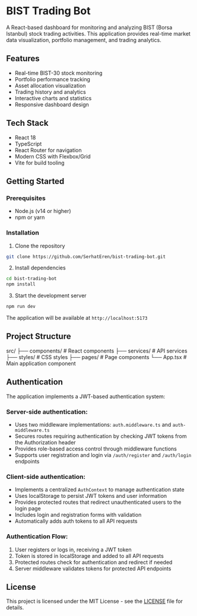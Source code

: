 # BIST Trading Bot

A React-based dashboard for monitoring and analyzing BIST (Borsa Istanbul) stock trading activities. This application provides real-time market data visualization, portfolio management, and trading analytics.

## Features

- Real-time BIST-30 stock monitoring
- Portfolio performance tracking
- Asset allocation visualization
- Trading history and analytics
- Interactive charts and statistics
- Responsive dashboard design

## Tech Stack

- React 18
- TypeScript
- React Router for navigation
- Modern CSS with Flexbox/Grid
- Vite for build tooling

## Getting Started

### Prerequisites

- Node.js (v14 or higher)
- npm or yarn

### Installation

1. Clone the repository
```bash
git clone https://github.com/SerhatEren/bist-trading-bot.git
```

2. Install dependencies
```bash
cd bist-trading-bot
npm install
```

3. Start the development server
```bash
npm run dev
```

The application will be available at `http://localhost:5173`

## Project Structure
src/
├── components/ # React components
├── services/ # API services
├── styles/ # CSS styles
├── pages/ # Page components
└── App.tsx # Main application component

## Authentication

The application implements a JWT-based authentication system:

### Server-side authentication:

- Uses two middleware implementations: `auth.middleware.ts` and `auth-middleware.ts`
- Secures routes requiring authentication by checking JWT tokens from the Authorization header
- Provides role-based access control through middleware functions
- Supports user registration and login via `/auth/register` and `/auth/login` endpoints

### Client-side authentication:

- Implements a centralized `AuthContext` to manage authentication state
- Uses localStorage to persist JWT tokens and user information
- Provides protected routes that redirect unauthenticated users to the login page
- Includes login and registration forms with validation
- Automatically adds auth tokens to all API requests

### Authentication Flow:

1. User registers or logs in, receiving a JWT token
2. Token is stored in localStorage and added to all API requests
3. Protected routes check for authentication and redirect if needed
4. Server middleware validates tokens for protected API endpoints

## License

This project is licensed under the MIT License - see the [LICENSE](LICENSE) file for details.
